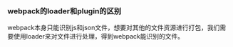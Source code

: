 ### webpack的loader和plugin的区别

​	webpack本身只能识别js和json文件，想要对其他的文件资源进行打包，我们需要使用loader来对文件进行处理，得到webpack能识别的文件。

​	